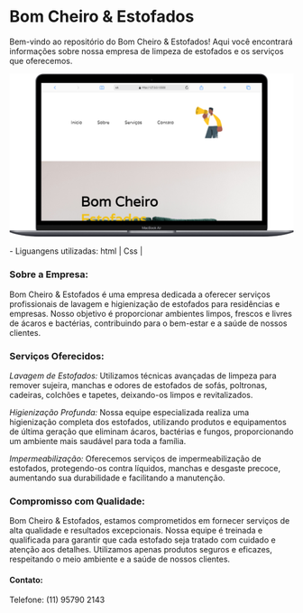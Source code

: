
<h1> Bom Cheiro & Estofados </h1>


Bem-vindo ao repositório do Bom Cheiro & Estofados! Aqui você encontrará informações sobre nossa empresa de limpeza de estofados e os serviços que oferecemos.

<img src="./src/img/Macbook-Air-127.0.0.1.png">

<p>- Liguangens utilizadas: html | Css | </p> 

<h3>Sobre a Empresa: </h3>
Bom Cheiro & Estofados é uma empresa dedicada a oferecer serviços profissionais de lavagem e higienização de estofados para residências e empresas. Nosso objetivo é proporcionar ambientes limpos, frescos e livres de ácaros e bactérias, contribuindo para o bem-estar e a saúde de nossos clientes.

<h3> Serviços Oferecidos:</h3> 

<i> Lavagem de Estofados: </i>Utilizamos técnicas avançadas de limpeza para remover sujeira, manchas e odores de estofados de sofás, poltronas, cadeiras, colchões e tapetes, deixando-os limpos e revitalizados.

<i> Higienização Profunda: </i> Nossa equipe especializada realiza uma higienização completa dos estofados, utilizando produtos e equipamentos de última geração que eliminam ácaros, bactérias e fungos, proporcionando um ambiente mais saudável para toda a família.

<i> Impermeabilização: </i> Oferecemos serviços de impermeabilização de estofados, protegendo-os contra líquidos, manchas e desgaste precoce, aumentando sua durabilidade e facilitando a manutenção.

<h3>Compromisso com  Qualidade: </h3>

Bom Cheiro & Estofados, estamos comprometidos em fornecer serviços de alta qualidade e resultados excepcionais. Nossa equipe é treinada e qualificada para garantir que cada estofado seja tratado com cuidado e atenção aos detalhes. Utilizamos apenas produtos seguros e eficazes, respeitando o meio ambiente e a saúde de nossos clientes.

<h4>Contato: </h4>

Telefone: (11) 95790 2143

